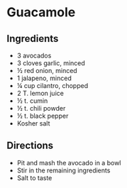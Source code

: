 # Guacamole

## Ingredients

- 3 avocados
- 3 cloves garlic, minced
- ½ red onion, minced
- 1 jalapeno, minced
- ¼ cup cilantro, chopped
- 2 T. lemon juice
- ½ t. cumin
- ½ t. chili powder
- ½ t. black pepper
- Kosher salt

## Directions

- Pit and mash the avocado in a bowl
- Stir in the remaining ingredients
- Salt to taste
